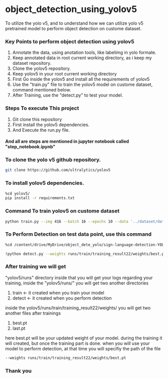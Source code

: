 # object_detection_using_yolov5

To utilize the yolo v5, and to understand how we can utilize yolo v5 pretrained model
to perform object detection on custome dataset.

### Key Points to perform object detection using yolov5

1. Annotate the data, using anotation tools, like labelimg in yolo formate.
2. Keep annotated data in root current working directory, as i keep my dataset repository.
3. Clone the yolov5 repository.
4. Keep yolov5 in your root current working directory
5. First Go inside the yolov5 and install all the requirements of yolov5
6. Use the "train.py" file to train the yolov5 model on custome dataset, command mentioned below.
7. After Training, use the "detect.py" to test your model.

### Steps To execute This project

1. Git clone this repository
2. First install the yolov5 dependencies.
3. And Execute the run.py file.

#### And all are steps are mentioned in jupyter notebook called "step_notebook.ipynb"

### To clone the yolo v5 github repository.
```bash
git clone https://github.com/ultralytics/yolov5

```

### To install yolov5 dependencies.
```bash
%cd yolov5/
pip install -r requirements.txt
```

### Command To train yolov5 on custome dataset
```bash
python train.py --img 416 --batch 16 --epochs 10 --data '../dataset/data.yaml' --cfg ./models/yolov5s.yaml --weights 'yolov5s.pt' --name training_logs --cache
```

### To Perform Detection on test data point, use this command

```bash
%cd /content/drive/MyDrive/object_dete_yolo/sign-language-detection-YOLOV5/yolov5/

!python detect.py --weights runs/train/training_result22/weights/best.pt --img 416 --conf 0.1 --source ../test/images
```
### After training we will get
"yolov5/runs" directory inside that you will get your logs regarding your training,
inside the "yolov5/runs/" you will get two another directories 
1. train   <- it created when you train your model
2. detect  <- it created when you perform detection

inside the yolov5/runs/train/training_result22/weights/ you will get two another files after trainings
1. best.pt
2. last.pt

here best.pt will be your updated weight of your model.
during the training it will created, but once the training part is done.
when you will use your model to perform detection, at that time you will specifiy the
path of the file 
```bash
--weights runs/train/training_result22/weights/best.pt
```
### Thank you
